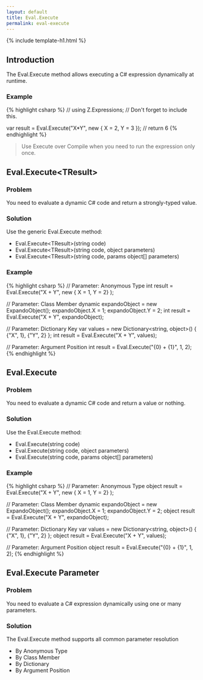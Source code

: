 ```yaml
---
layout: default
title: Eval.Execute
permalink: eval-execute
---
```


{% include template-h1.html %}

## Introduction

The Eval.Execute method allows executing a C# expression dynamically at runtime.

### Example

{% highlight csharp %}
// using Z.Expressions; // Don't forget to include this.

var result = Eval.Execute<int>("X*Y", new { X = 2, Y = 3 }); // return 6
{% endhighlight %}

> Use Execute over Compile when you need to run the expression only once.

## Eval.Execute&lt;TResult&gt;

### Problem
You need to evaluate a dynamic C# code and return a strongly-typed value.

### Solution
Use the generic Eval.Execute method:

- Eval.Execute&lt;TResult&gt;(string code)
- Eval.Execute&lt;TResult&gt;(string code, object parameters)
- Eval.Execute&lt;TResult&gt;(string code, params object[] parameters)

### Example

{% highlight csharp %}
// Parameter: Anonymous Type
int result = Eval.Execute<int>("X + Y", new { X = 1, Y = 2} );

// Parameter: Class Member
dynamic expandoObject = new ExpandoObject();
expandoObject.X = 1;
expandoObject.Y = 2;
int result = Eval.Execute<int>("X + Y", expandoObject);

// Parameter: Dictionary Key
var values = new Dictionary<string, object>() { {"X", 1}, {"Y", 2} };
int result = Eval.Execute<int>("X + Y", values);

// Parameter: Argument Position
int result = Eval.Execute<int>("{0} + {1}", 1, 2);
{% endhighlight %}

## Eval.Execute

### Problem
You need to evaluate a dynamic C# code and return a value or nothing.

### Solution
Use the Eval.Execute method:
- Eval.Execute(string code)
- Eval.Execute(string code, object parameters)
- Eval.Execute(string code, params object[] parameters)

### Example
{% highlight csharp %}
// Parameter: Anonymous Type
object result = Eval.Execute("X + Y", new { X = 1, Y = 2} );

// Parameter: Class Member
dynamic expandoObject = new ExpandoObject();
expandoObject.X = 1;
expandoObject.Y = 2;
object result = Eval.Execute("X + Y", expandoObject);

// Parameter: Dictionary Key
var values = new Dictionary<string, object>() { {"X", 1}, {"Y", 2} };
object result = Eval.Execute("X + Y", values);

// Parameter: Argument Position
object result = Eval.Execute("{0} + {1}", 1, 2);
{% endhighlight %}

## Eval.Execute Parameter

### Problem
You need to evaluate a C# expression dynamically using one or many parameters.

### Solution
The Eval.Execute method supports all common parameter resolution

- By Anonymous Type
- By Class Member
- By Dictionary
- By Argument Position
